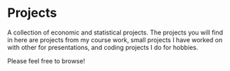 # Projects
A collection of economic and statistical projects.  The projects you will find in here are projects from my course work, small projects I have worked on with other for presentations, and coding projects I do for hobbies.

Please feel free to browse!
